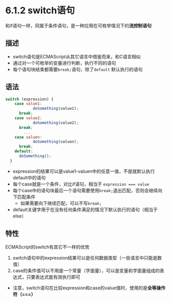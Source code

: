 # 6.1.2 switch语句

和if语句一样，同属于条件语句，是一种应用在可枚举情况下的**流控制语句**

## 描述

- switch语句是ECMAScript从其它语言中借鉴而来，和C语言相似
- 通过对一个可枚举的变量进行判断，执行不同的语句
- 每个语句块结束都需要`break;`语句，除了`default` 默认执行的语句

## 语法

```jsx
switch (expression) {
    case value1:
			doSomething(value1);
      break;
    case value2:
			doSomething(value2);
      break;
		...
    case valuen:
			doSomething(valuen);
      break;
    default:
      doSomething();
  }
```

- expression的结果可以是value1-valuen中的任意一值，不是就默认执行default中的语句
- 每个case就是一个条件，对比if语句，相当于 `expression === value`
- 每个case中的语句块最后一个语句需要使用`break;`退出匹配，否则会继续向下匹配条件
    - 如果需要向下继续匹配，可以不写`break;`
- default关键字用于在没有任何条件满足的情况下默认执行的语句（相当于else）

## 特性

ECMAScript的switch有其它不一样的优势

1. switch语句中的expression结果可以是任何数据类型（一些语言中只能是数值）
2. case的条件值可以不用是一个常量（字面量），可以是变量和字面量组成的表达式，只要表达式能有效执行即可
- 注意，switch语句在比较expression和case的value值时，使用的是**全等操作符（===）**
